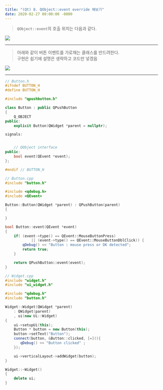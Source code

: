 ```yaml
---
title: "(Qt) 8. QObject::event override 해보기"
date: 2020-02-27 00:00:00 -0000
---
```


> `QObject::event`의 호출 위치는 다음과 같다.

![](/file/image/qt-gdi-s2-8-image-1.png)

---

> 아래와 같이 버튼 이벤트를 가로채는 클래스를 만드려한다.<br>
> 구현은 쉽기에 설명은 생략하고 코드만 넣겠음<br>

![](/file/image/qt-gdi-s2-8-image-2.png)

---

```cpp
// Button.h
#ifndef BUTTON_H
#define BUTTON_H

#include "qpushbutton.h"

class Button : public QPushButton
{
    Q_OBJECT
public:
    explicit Button(QWidget *parent = nullptr);

signals:


    // QObject interface
public:
    bool event(QEvent *event);
};

#endif // BUTTON_H
```

```cpp
// Button.cpp
#include "button.h"

#include <qdebug.h>
#include <QEvent>

Button::Button(QWidget *parent) : QPushButton(parent)
{

}

bool Button::event(QEvent *event)
{
    if( (event->type() == QEvent::MouseButtonPress)
            || (event->type() == QEvent::MouseButtonDblClick)) {
        qDebug() << "Button : mouse press or DK detected";
        return true;
    }

    return QPushButton::event(event);
}
```

```cpp
// Widget.cpp
#include "widget.h"
#include "ui_widget.h"

#include "qdebug.h"
#include "button.h"

Widget::Widget(QWidget *parent)
    : QWidget(parent)
    , ui(new Ui::Widget)
{
    ui->setupUi(this);
    Button * button = new Button(this);
    button->setText("Button");
    connect(button, &Button::clicked, [=](){
       qDebug() << "Button clicked" ;
    });

    ui->verticalLayout->addWidget(button);
}

Widget::~Widget()
{
    delete ui;
}
```
